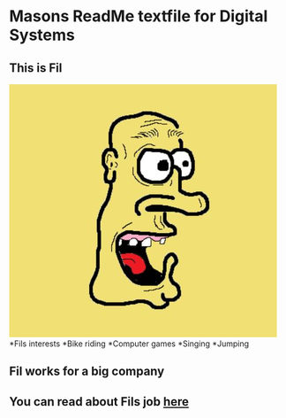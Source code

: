 # Masons ReadMe textfile for Digital Systems
## This is Fil
![Fil](fil.JPG)
*Fils interests
 *Bike riding
 *Computer games
 *Singing
 *Jumping

## Fil works for a **big** company
You can read about Fils job [here](https://en.wikipedia.org/wiki/Google)
---